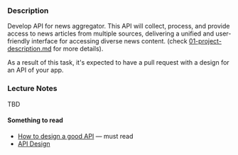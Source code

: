 ### Description

Develop API for news aggregator. This API will collect, process, and
provide access to news articles from multiple sources, delivering a unified and user-friendly interface for accessing
diverse news content. (check [01-project-description.md](01-project-description.md) for more details).

As a result of this task, it's expected to have a pull request with a design for an API of your app.

### Lecture Notes

TBD

#### Something to read
* [How to design a good API](http://www.cs.bc.edu/~muller/teaching/cs102/s06/lib/pdf/api-design) — must read
* [API Design](https://www.infoq.com/articles/API-Design-Joshua-Bloch/)
